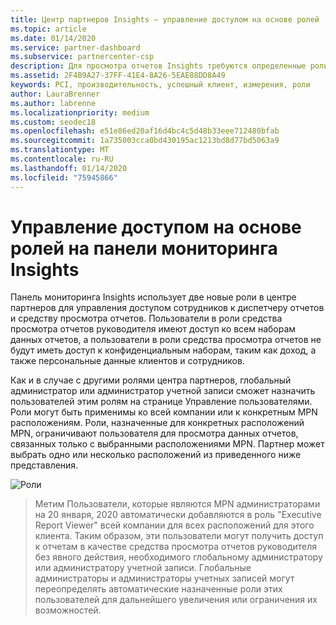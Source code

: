 ```yaml
---
title: Центр партнеров Insights — управление доступом на основе ролей | Центр партнеров
ms.topic: article
ms.date: 01/14/2020
ms.service: partner-dashboard
ms.subservice: partnercenter-csp
description: Для просмотра отчетов Insights требуются определенные роли.
ms.assetid: 2F4B9A27-37FF-41E4-8A26-5EAE88DD8A49
keywords: PCI, производительность, успешный клиент, измерения, роли
author: LauraBrenner
ms.author: labrenne
ms.localizationpriority: medium
ms.custom: seodec18
ms.openlocfilehash: e51e86ed20af16d4bc4c5d48b33eee712480bfab
ms.sourcegitcommit: 1a735003cca0bd430195ac1213bd8d77bd5063a9
ms.translationtype: MT
ms.contentlocale: ru-RU
ms.lasthandoff: 01/14/2020
ms.locfileid: "75945866"
---
```

# <a name="roles-based-access-control-to-the-insights-dashboard"></a>Управление доступом на основе ролей на панели мониторинга Insights

Панель мониторинга Insights использует две новые роли в центре партнеров для управления доступом сотрудников к диспетчеру отчетов и средству просмотра отчетов.  Пользователи в роли средства просмотра отчетов руководителя имеют доступ ко всем наборам данных отчетов, а пользователи в роли средства просмотра отчетов не будут иметь доступ к конфиденциальным наборам, таким как доход, а также персональные данные клиентов и сотрудников.  

Как и в случае с другими ролями центра партнеров, глобальный администратор или администратор учетной записи сможет назначить пользователей этим ролям на странице Управление пользователями. Роли могут быть применимы ко всей компании или к конкретным MPN расположениям. Роли, назначенные для конкретных расположений MPN, ограничивают пользователя для просмотра данных отчетов, связанных только с выбранными расположениями MPN. Партнер может выбрать одно или несколько расположений из приведенного ниже представления.

![Роли](images/pci/roles.png)

>Метим Пользователи, которые являются MPN администраторами на 20 января, 2020 автоматически добавляются в роль "Executive Report Viewer" всей компании для всех расположений для этого клиента. Таким образом, эти пользователи могут получить доступ к отчетам в качестве средства просмотра отчетов руководителя без явного действия, необходимого глобальному администратору или администратору учетной записи. Глобальные администраторы и администраторы учетных записей могут переопределять автоматические назначенные роли этих пользователей для дальнейшего увеличения или ограничения их возможностей.